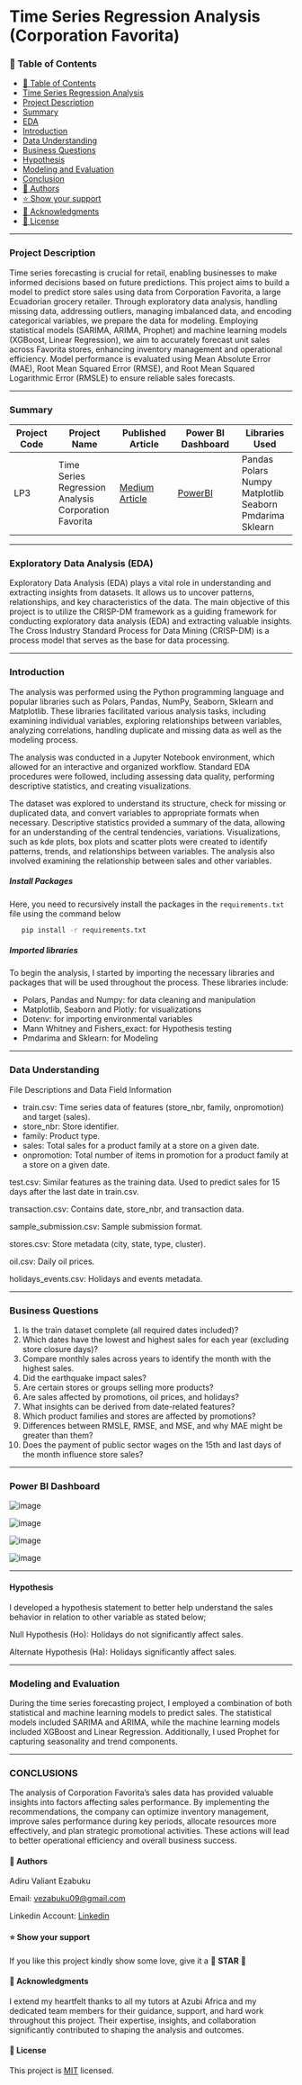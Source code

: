 # Time Series Regression Analysis (Corporation Favorita)
### 📗 Table of Contents

- [📗 Table of Contents](#-table-of-contents)
- [Time Series Regression Analysis](#time-series-regression-analysis)
- [Project Description](#project-description)
- [Summary](#summary)
- [EDA](#eda)
- [Introduction](#introduction)
- [Data Understanding](#data-understanding)
- [Business Questions](#business-questions)
- [Hypothesis](#hypothesis)
- [Modeling and Evaluation](#modeling-and-evaluation)
- [Conclusion](#conclusion)
- [👥 Authors](#-authors)
- [⭐️ Show your support](#️-show-your-support)
- [🙏 Acknowledgments](#-acknowledgments)
- [📝 License](#-license)


---

### Project Description

Time series forecasting is crucial for retail, enabling businesses to make informed decisions based on future predictions. This project aims to build a model to predict store sales using data from Corporation Favorita, a large Ecuadorian grocery retailer. Through exploratory data analysis, handling missing data, addressing outliers, managing imbalanced data, and encoding categorical variables, we prepare the data for modeling. Employing statistical models (SARIMA, ARIMA, Prophet) and machine learning models (XGBoost, Linear Regression), we aim to accurately forecast unit sales across Favorita stores, enhancing inventory management and operational efficiency. Model performance is evaluated using Mean Absolute Error (MAE), Root Mean Squared Error (RMSE), and Root Mean Squared Logarithmic Error (RMSLE) to ensure reliable sales forecasts.

---

### Summary
| Project Code | Project Name | Published Article | Power BI Dashboard |Libraries Used|
|--------------|--------------|-------------------|-----------------|--------------|
| LP3          | Time <br> Series <br> Regression <br> Analysis <br> Corporation <br> Favorita| [Medium <br> Article](https://medium.com/@vezabuku/enhancing-inventory-management-with-time-series-sales-forecasting-a-data-science-approach-22525df902a4) | [PowerBI <br>](https://app.powerbi.com/groups/me/reports/0d057587-30b4-4368-ac13-f58de93d87b0/ReportSection?experience=power-bi)|Pandas <br> Polars <br> Numpy <br> Matplotlib <br> Seaborn <br> Pmdarima <br> Sklearn|

---

### Exploratory Data Analysis (EDA)
Exploratory Data Analysis (EDA) plays a vital role in understanding and extracting insights from datasets. It allows us to uncover patterns, relationships, and key characteristics of the data. The main objective of this project is to utilize the CRISP-DM framework as a guiding framework for conducting exploratory data analysis (EDA) and extracting valuable insights. The Cross Industry Standard Process for Data Mining (CRISP-DM) is a process model that serves as the base for data processing.

---

### Introduction

The analysis was performed using the Python programming language and popular libraries such as Polars, Pandas, NumPy, Seaborn, Sklearn and Matplotlib. These libraries facilitated various analysis tasks, including examining individual variables, exploring relationships between variables, analyzing correlations, handling duplicate and missing data as well as the modeling process.

The analysis was conducted in a Jupyter Notebook environment, which allowed for an interactive and organized workflow. Standard EDA procedures were followed, including assessing data quality, performing descriptive statistics, and creating visualizations.

The dataset was explored to understand its structure, check for missing or duplicated data, and convert variables to appropriate formats when necessary. Descriptive statistics provided a summary of the data, allowing for an understanding of the central tendencies, variations. Visualizations, such as kde plots, box plots and scatter plots were created to identify patterns, trends, and relationships between variables. The analysis also involved examining the relationship between sales and other variables.

##### Install Packages

Here, you need to recursively install the packages in the `requirements.txt` file using the command below 

```sh
   pip install -r requirements.txt
```

##### Imported libraries
To begin the analysis, I started by importing the necessary libraries and packages that will be used throughout the process. These libraries include:
- Polars, Pandas and Numpy: for data cleaning and manipulation
- Matplotlib, Seaborn and Plotly: for visualizations
- Dotenv: for importing environmental variables
- Mann Whitney and Fishers_exact: for Hypothesis testing
- Pmdarima and Sklearn: for Modeling

---

### Data Understanding

File Descriptions and Data Field Information

- train.csv: Time series data of features (store_nbr, family, onpromotion) and target (sales).
- store_nbr: Store identifier.
- family: Product type.
- sales: Total sales for a product family at a store on a given date.
- onpromotion: Total number of items in promotion for a product family at a store on a given date.

test.csv: Similar features as the training data. Used to predict sales for 15 days after the last date in train.csv.

transaction.csv: Contains date, store_nbr, and transaction data.

sample_submission.csv: Sample submission format.

stores.csv: Store metadata (city, state, type, cluster).

oil.csv: Daily oil prices.

holidays_events.csv: Holidays and events metadata.

---

### Business Questions

1. Is the train dataset complete (all required dates included)?
2. Which dates have the lowest and highest sales for each year (excluding store closure days)?
3. Compare monthly sales across years to identify the month with the highest sales.
4. Did the earthquake impact sales?
5. Are certain stores or groups selling more products?
6. Are sales affected by promotions, oil prices, and holidays?
7. What insights can be derived from date-related features?
8. Which product families and stores are affected by promotions?
9. Differences between RMSLE, RMSE, and MSE, and why MAE might be greater than them?
10. Does the payment of public sector wages on the 15th and last days of the month influence store sales?

---
### Power BI Dashboard
![image](Images/Capture.PNG)

![image](Images/Capture1.PNG)

![image](Images/Capture2.PNG)

![image](Images/Capture3.PNG)


---

#### Hypothesis

I developed a hypothesis statement to better help understand the sales behavior in relation to other variable as stated below;

Null Hypothesis (Ho): Holidays do not significantly affect sales.

Alternate Hypothesis (Ha): Holidays significantly affect sales.

---

### Modeling and Evaluation

During the time series forecasting project, I employed a combination of both statistical and machine learning models to predict sales. The statistical models included SARIMA and ARIMA, while the machine learning models included XGBoost and Linear Regression. Additionally, I used Prophet for capturing seasonality and trend components.

---

### CONCLUSIONS

The analysis of Corporation Favorita’s sales data has provided valuable insights into factors affecting sales performance. By implementing the recommendations, the company can optimize inventory management, improve sales performance during key periods, allocate resources more effectively, and plan strategic promotional activities. These actions will lead to better operational efficiency and overall business success.


#### 👥 Authors

Adiru Valiant Ezabuku

Email: vezabuku09@gmail.com

Linkedin Account: [Linkedin](https://www.linkedin.com/in/valiant-ezabuku/)

#### ⭐️ Show your support

If you like this project kindly show some love, give it a 🌟 **STAR** 🌟

#### 🙏 Acknowledgments

I extend my heartfelt thanks to all my tutors at Azubi Africa and my dedicated team members for their guidance, support, and hard work throughout this project. Their expertise, insights, and collaboration significantly contributed to shaping the analysis and outcomes.

#### 📝 License

This project is [MIT](./LICENSE) licensed.

